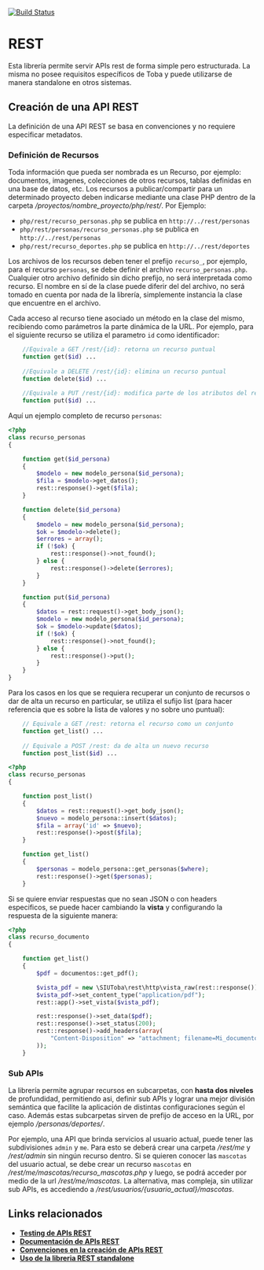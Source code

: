 
[![Build Status](https://travis-ci.org/SIU-Toba/rest.svg?branch=master)](https://travis-ci.org/SIU-Toba/rest)

# REST

Esta librería permite servir APIs rest de forma simple pero estructurada. La misma no posee requisitos específicos de Toba y puede utilizarse de manera standalone en otros sistemas.

## Creación de una API REST

La definición de una API REST se basa en convenciones y no requiere especificar metadatos.

### Definición de Recursos

Toda información que pueda ser nombrada es un Recurso, por ejemplo: documentos, imagenes, colecciones de otros recursos, tablas definidas en una base de datos, etc.
Los recursos a publicar/compartir para un determinado proyecto deben indicarse mediante una clase PHP dentro de la carpeta _/proyectos/nombre_proyecto/php/rest/_. Por Ejemplo:

* `php/rest/recurso_personas.php` se publica en  `http://../rest/personas`
* `php/rest/personas/recurso_personas.php` se publica en `http://../rest/personas`
* `php/rest/recurso_deportes.php` se publica en `http://../rest/deportes`

Los archivos de los recursos deben tener el prefijo `recurso_`, por ejemplo, para el recurso `personas`, se debe definir el archivo `recurso_personas.php`. Cualquier otro archivo definido sin dicho prefijo, no será interpretada como recurso. El nombre en sí de la clase puede diferir del del archivo, no será tomado en cuenta por nada de la librería, simplemente instancia la clase que encuentre en el archivo.

Cada acceso al recurso tiene asociado un método en la clase del mismo, recibiendo como parámetros la parte dinámica de la URL. Por ejemplo, para el siguiente recurso se utiliza el parametro `id` como identificador:
```  php
    //Equivale a GET /rest/{id}: retorna un recurso puntual
    function get($id) ...
    
    //Equivale a DELETE /rest/{id}: elimina un recurso puntual
    function delete($id) ...
    
    //Equivale a PUT /rest/{id}: modifica parte de los atributos del recuso 
    function put($id) ...    
```    

Aquí un ejemplo completo de recurso `personas`:

``` php
<?php
class recurso_personas
{

    function get($id_persona)
    {
        $modelo = new modelo_persona($id_persona);
        $fila = $modelo->get_datos();
        rest::response()->get($fila);        
    }

    function delete($id_persona)
    {
        $modelo = new modelo_persona($id_persona);
        $ok = $modelo->delete();
        $errores = array();
        if (!$ok) {
            rest::response()->not_found();
        } else {
            rest::response()->delete($errores);
        }
    }

    function put($id_persona)
    {
        $datos = rest::request()->get_body_json();
        $modelo = new modelo_persona($id_persona);
        $ok = $modelo->update($datos);
        if (!$ok) {
            rest::response()->not_found();
        } else {
            rest::response()->put();
        }
    }
}
```
Para los casos en los que se requiera recuperar un conjunto de recursos o dar de alta un recurso en particular, se utiliza el sufijo list (para hacer referencia que es sobre la lista de valores y no sobre uno puntual):

``` php
    // Equivale a GET /rest: retorna el recurso como un conjunto
    function get_list() ...
    
    // Equivale a POST /rest: da de alta un nuevo recurso
    function post_list($id) ...
```

``` php
<?php
class recurso_personas
{

    function post_list()
    {
        $datos = rest::request()->get_body_json();
        $nuevo = modelo_persona::insert($datos);
        $fila = array('id' => $nuevo);
        rest::response()->post($fila);
    }

    function get_list()
    {
        $personas = modelo_persona::get_personas($where);
        rest::response()->get($personas);
    }
```

Si se quiere enviar respuestas que no sean JSON o con headers especificos, se puede hacer cambiando la **vista** y configurando la respuesta de la siguiente manera:
``` php
<?php
class recurso_documento
{

    function get_list()
    {
        $pdf = documentos::get_pdf();

        $vista_pdf = new \SIUToba\rest\http\vista_raw(rest::response());
        $vista_pdf->set_content_type("application/pdf");
        rest::app()->set_vista($vista_pdf);

        rest::response()->set_data($pdf);
        rest::response()->set_status(200);
        rest::response()->add_headers(array(
            "Content-Disposition" => "attachment; filename=Mi_documento.pdf"
        ));
    }
```


### Sub APIs

La librería permite agrupar recursos en subcarpetas, con **hasta dos niveles** de profundidad, permitiendo asi, definir sub APIs y lograr una mejor división semántica que facilite la aplicación de distintas configuraciones según el caso. Además estas subcarpetas sirven de prefijo de acceso en la URL, por ejemplo _/personas/deportes/_. 

Por ejemplo, una API que brinda servicios al usuario actual, puede tener las subdivisiones `admin` y `me`. Para esto se deberá crear una carpeta _/rest/me_ y _/rest/admin_ sin ningún recurso dentro. Si se quieren conocer las `mascotas` del usuario actual, se debe crear un recurso `mascotas` en _/rest/me/mascotas/recurso_mascotas.php_ y luego, se podrá acceder por medio de la url _/rest/me/mascotas_. La alternativa, mas compleja, sin utilizar sub APIs, es accediendo a _/rest/usuarios/{usuario_actual}/mascotas_.

## Links relacionados
* [**Testing de APIs REST**](https://github.com/SIU-Toba/rest/wiki/Testing-de-APIs-REST)
* [**Documentación de APIs REST**](https://github.com/SIU-Toba/rest/wiki/Documentaci%C3%B3n-de-APIs-REST)
* [**Convenciones en la creación de APIs REST**](https://github.com/SIU-Toba/rest/wiki/Convenciones-en-la-creaci%C3%B3n-de-APIs-REST)
* [**Uso de la libreria REST standalone**](https://github.com/SIU-Toba/rest/wiki/Uso-de-la-libreria-REST-standalone)

